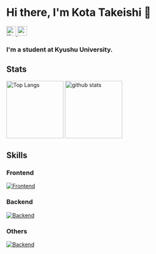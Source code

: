 # Hi there, I'm Kota Takeishi 👋

<p align="left">
  <a href="https://github.com/KotaTakeishi">
    <img height="25" src="https://komarev.com/ghpvc/?username=KotaTakeishi" alt="KotaTakeishi" />
  </a>
  <a href="https://github.com/KotaTakeishi">
    <img height="25" src="https://img.shields.io/github/followers/KotaTakeishi?label=follow&logo=github&style=flat" />
  </a>
</p>

### I'm a student at Kyushu University.

## Stats

<p align="left"> 
  <img alt="Top Langs" height="150px" src="https://github-readme-stats-kotatakeishi.vercel.app/api/top-langs/?username=KotaTakeishi&layout=compact&theme=midnight-purple&hide=html,css,scss&count_private=true" />
  <img alt="github stats" height="150px" src="https://github-readme-stats-kotatakeishi.vercel.app/api?username=KotaTakeishi&show_icons=true&theme=midnight-purple&count_private=true" />
</p>

## Skills

### Frontend

[![Frontend](https://skillicons.dev/icons?i=html,css,js,ts,nextjs,react,redux,jquery)](https://skillicons.dev)

### Backend

[![Backend](https://skillicons.dev/icons?i=php,laravel,nodejs,express,python,django,flask,fastapi)](https://skillicons.dev)

### Others

[![Backend](https://skillicons.dev/icons?i=git,github,docker,aws,gcp,firebase)](https://skillicons.dev)
